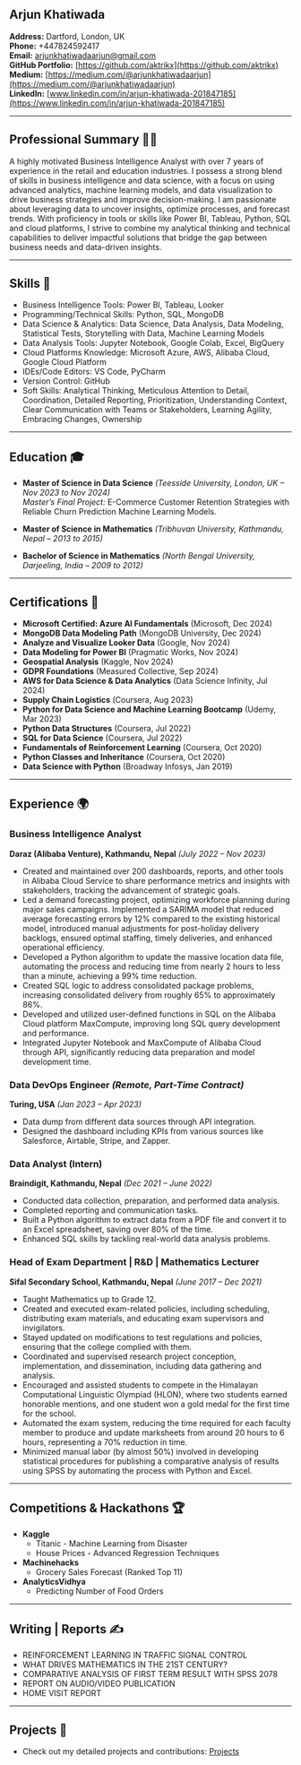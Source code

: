 
## Arjun Khatiwada

**Address:** Dartford, London, UK  
**Phone:** +447824592417  
**Email:** [arjunkhatiwadaarjun@gmail.com](mailto:arjunkhatiwadaarjun@gmail.com)  
**GitHub Portfolio:** [https://github.com/aktrikx](https://github.com/aktrikx)  
**Medium:** [https://medium.com/@arjunkhatiwadaarjun](https://medium.com/@arjunkhatiwadaarjun)  
**LinkedIn:** [www.linkedin.com/in/arjun-khatiwada-201847185](https://www.linkedin.com/in/arjun-khatiwada-201847185)

---

## Professional Summary 🧑‍💻

A highly motivated Business Intelligence Analyst with over 7 years of experience in the retail and education industries. I possess a strong blend of skills in business intelligence and data science, with a focus on using advanced analytics, machine learning models, and data visualization to drive business strategies and improve decision-making. I am passionate about leveraging data to uncover insights, optimize processes, and forecast trends. With proficiency in tools or skills like Power BI, Tableau, Python, SQL and cloud platforms, I strive to combine my analytical thinking and technical capabilities to deliver impactful solutions that bridge the gap between business needs and data-driven insights.

---

## Skills 🔧

- Business Intelligence Tools: Power BI, Tableau, Looker
- Programming/Technical Skills: Python, SQL, MongoDB
- Data Science & Analytics: Data Science, Data Analysis, Data Modeling, Statistical Tests, Storytelling with Data, Machine Learning Models
- Data Analysis Tools: Jupyter Notebook, Google Colab, Excel, BigQuery
- Cloud Platforms Knowledge: Microsoft Azure, AWS, Alibaba Cloud, Google Cloud Platform
- IDEs/Code Editors: VS Code, PyCharm
- Version Control: GitHub
- Soft Skills: Analytical Thinking, Meticulous Attention to Detail, Coordination, Detailed Reporting, Prioritization, Understanding Context, Clear Communication with Teams or Stakeholders, Learning Agility, Embracing Changes, Ownership

---

## Education 🎓

- **Master of Science in Data Science** *(Teesside University, London, UK – Nov 2023 to Nov 2024)*  
  *Master’s Final Project:* E-Commerce Customer Retention Strategies with Reliable Churn Prediction Machine Learning Models.
  
- **Master of Science in Mathematics** *(Tribhuvan University, Kathmandu, Nepal – 2013 to 2015)*
  

- **Bachelor of Science in Mathematics** *(North Bengal University, Darjeeling, India – 2009 to 2012)*
  

---

## Certifications 🏅

- **Microsoft Certified: Azure AI Fundamentals** (Microsoft, Dec 2024)
- **MongoDB Data Modeling Path** (MongoDB University, Dec 2024)
- **Analyze and Visualize Looker Data** (Google, Nov 2024)
- **Data Modeling for Power BI** (Pragmatic Works, Nov 2024)
- **Geospatial Analysis** (Kaggle, Nov 2024)
- **GDPR Foundations** (Measured Collective, Sep 2024)
- **AWS for Data Science & Data Analytics** (Data Science Infinity, Jul 2024)
- **Supply Chain Logistics** (Coursera, Aug 2023)
- **Python for Data Science and Machine Learning Bootcamp** (Udemy, Mar 2023)
- **Python Data Structures** (Coursera, Jul 2022)
- **SQL for Data Science** (Coursera, Jul 2022)
- **Fundamentals of Reinforcement Learning** (Coursera, Oct 2020)
- **Python Classes and Inheritance** (Coursera, Oct 2020)
- **Data Science with Python** (Broadway Infosys, Jan 2019)


---

## Experience 🌍

### Business Intelligence Analyst  
**Daraz (Alibaba Venture), Kathmandu, Nepal** _(July 2022 – Nov 2023)_  
- Created and maintained over 200 dashboards, reports, and other tools in Alibaba Cloud Service to share performance metrics and insights with stakeholders, tracking the advancement of strategic goals.
- Led a demand forecasting project, optimizing workforce planning during major sales campaigns. Implemented a SARIMA model that reduced average forecasting errors by 12% compared to the existing historical model, introduced manual adjustments for post-holiday delivery backlogs, ensured optimal staffing, timely deliveries, and enhanced operational efficiency.
- Developed a Python algorithm to update the massive location data file, automating the process and reducing time from nearly 2 hours to less than a minute, achieving a 99% time reduction.
- Created SQL logic to address consolidated package problems, increasing consolidated delivery from roughly 65% to approximately 86%.
- Developed and utilized user-defined functions in SQL on the Alibaba Cloud platform MaxCompute, improving long SQL query development and performance.
- Integrated Jupyter Notebook and MaxCompute of Alibaba Cloud through API, significantly reducing data preparation and model development time.


### Data DevOps Engineer _(Remote, Part-Time Contract)_  
**Turing, USA** _(Jan 2023 – Apr 2023)_  
- Data dump from different data sources through API integration.
- Designed the dashboard including KPIs from various sources like Salesforce, Airtable, Stripe, and Zapper.

### Data Analyst (Intern)  
**Braindigit, Kathmandu, Nepal** _(Dec 2021 – June 2022)_  
- Conducted data collection, preparation, and performed data analysis.
- Completed reporting and communication tasks.
- Built a Python algorithm to extract data from a PDF file and convert it to an Excel spreadsheet, saving over 80% of the time.
- Enhanced SQL skills by tackling real-world data analysis problems.


### Head of Exam Department | R&D | Mathematics Lecturer  
**Sifal Secondary School, Kathmandu, Nepal** _(June 2017 – Dec 2021)_  
- Taught Mathematics up to Grade 12.
- Created and executed exam-related policies, including scheduling, distributing exam materials, and educating exam supervisors and invigilators.
- Stayed updated on modifications to test regulations and policies, ensuring that the college complied with them.
- Coordinated and supervised research project conception, implementation, and dissemination, including data gathering and analysis.
- Encouraged and assisted students to compete in the Himalayan Computational Linguistic Olympiad (HLON), where two students earned honorable mentions, and one student won a gold medal for the first time for the school.
- Automated the exam system, reducing the time required for each faculty member to produce and update marksheets from around 20 hours to 6 hours, representing a 70% reduction in time.
- Minimized manual labor (by almost 50%) involved in developing statistical procedures for publishing a comparative analysis of results using SPSS by automating the process with Python and Excel.

---

## Competitions & Hackathons 🏆

- **Kaggle**
  - Titanic - Machine Learning from Disaster
  - House Prices - Advanced Regression Techniques
- **Machinehacks**
  - Grocery Sales Forecast (Ranked Top 11)
- **AnalyticsVidhya**
  - Predicting Number of Food Orders

---

## Writing | Reports ✍️

- REINFORCEMENT LEARNING IN TRAFFIC SIGNAL CONTROL
- WHAT DRIVES MATHEMATICS IN THE 21ST CENTURY?
- COMPARATIVE ANALYSIS OF FIRST TERM RESULT WITH SPSS 2078
- REPORT ON AUDIO/VIDEO PUBLICATION
- HOME VISIT REPORT

---

## Projects 🚀

- Check out my detailed projects and contributions: [Projects](Projects.md)
